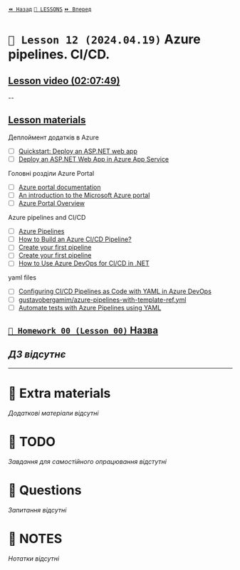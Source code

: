 [`⏪ Назад`](../11/README.md)  [`📗 LESSONS`](../README.md)  [`⏩ Вперед`](../13/README.md)  

# `📗 Lesson 12 (2024.04.19)` Azure pipelines. CI/CD.

## [Lesson video (02:07:49)](https://youtu.be/2wJJLW0bt9o)

--

## [Lesson materials](https://lms.ithillel.ua/groups/65a65fe34c3a2d3372eef8ea/lessons/65a65fe44c3a2d3372eef976)

Деплоймент додаткiв в Azure
- [ ] [Quickstart: Deploy an ASP.NET web app](https://learn.microsoft.com/en-us/azure/app-service/quickstart-dotnetcore?tabs=net70&pivots=development-environment-vs)  
- [ ] [Deploy an ASP.NET Web App in Azure App Service](https://azuredevopslabs.com/labs/vsts/appservice/)

Головнi роздiли Azure Portal
- [ ] [Azure portal documentation](https://learn.microsoft.com/en-us/azure/azure-portal/)  
- [ ] [An introduction to the Microsoft Azure portal](https://www.clouddirect.net/knowledge-base/KB0011450/an-introduction-to-the-microsoft-azure-portal)  
- [ ] [Azure Portal Overview](https://www.javatpoint.com/azure-portal-overview)  

Azure pipelines and CI/CD

- [ ] [Azure Pipelines](https://azure.microsoft.com/en-us/products/devops/pipelines)  
- [ ] [How to Build an Azure CI/CD Pipeline?](https://www.browserstack.com/guide/azure-cicd-pipeline)  
- [ ] [Create your first pipeline](https://learn.microsoft.com/en-us/azure/devops/pipelines/create-first-pipeline?view=azure-devops&tabs=java%2Cbrowser)  
- [ ] [Create your first pipeline](https://medium.com/@vishwasacharya/how-to-set-up-a-ci-cd-pipeline-in-azure-devops-a-step-by-step-guide-9a6633422aa2)  
- [ ] [How to Use Azure DevOps for CI/CD in .NET](https://reintech.io/blog/how-to-use-azure-devops-for-ci-cd-in-dotnet)  

yaml files
- [ ] [Configuring CI/CD Pipelines as Code with YAML in Azure DevOps](https://www.azuredevopslabs.com/labs/azuredevops/yaml/)  
- [ ] [gustavobergamim/azure-pipelines-with-template-ref.yml](https://gist.github.com/gustavobergamim/26d283b3c49ddb23f79f87f5bb15aec1)  
- [ ] [Automate tests with Azure Pipelines using YAML](https://learn.microsoft.com/en-us/power-apps/maker/canvas-apps/test-studio-yaml-pipeline)  

## [`📕 Homework 00 (Lesson 00)` Назва]()  
*ДЗ відсутнє*
--

---

# 📘 Extra materials

*Додаткові матеріали відсутні*

# 📘 TODO
*Завдання для самостійного опрацювання відстутні*

# 📘 Questions
*Запитання відсутні*

# 📘 NOTES
*Нотатки відсутні*